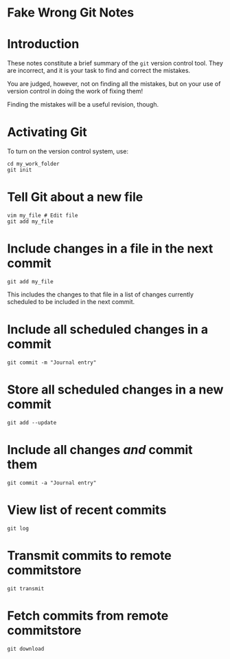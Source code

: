 Fake Wrong Git Notes
===========================

Introduction
============

These notes constitute a brief summary of the `git` version control tool.
They are incorrect, and it is your task to find and correct the mistakes.

You are judged, however, not on finding all the mistakes, but on your use of version control
in doing the work of fixing them!

Finding the mistakes will be a useful revision, though.

Activating Git
==============

To turn on the version control system, use:

```
cd my_work_folder
git init
```

Tell Git about a new file
======================

```
vim my_file # Edit file
git add my_file
```

Include changes in a file in the next commit 
==============================================

```
git add my_file
```

This includes the changes to that file in a list of changes
currently scheduled to be included in the next commit.

Include all scheduled changes in a commit
===============================================

```
git commit -m "Journal entry"
```

Store all scheduled changes in a new commit
==========================================

```
git add --update
```

Include all changes *and* commit them
====================================

```
git commit -a "Journal entry"
```

View list of recent commits
==========================

```
git log
```

Transmit commits to remote commitstore
====================================

```
git transmit
```

Fetch commits from remote commitstore
===================================

```
git download
```
